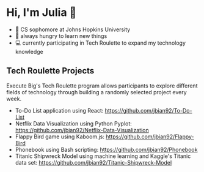 # Hi, I'm Julia 👋
- 🏫 CS sophomore at Johns Hopkins University
- 📖 always hungry to learn new things
- 💻 currently participating in Tech Roulette to expand my technology knowledge

## Tech Roulette Projects
Execute Big's Tech Roulette program allows participants to explore different fields of technology through building a randomly selected project every week.
- To-Do List application using React: https://github.com/jbian92/To-Do-List 
- Netflix Data Visualization using Python Pyplot: https://github.com/jbian92/Netflix-Data-Visualization 
- Flappy Bird game using Kaboom.js: https://github.com/jbian92/Flappy-Bird
- Phonebook using Bash scripting: https://github.com/jbian92/Phonebook 
- Titanic Shipwreck Model using machine learning and Kaggle's Titanic data set: https://github.com/jbian92/Titanic-Shipwreck-Model 
